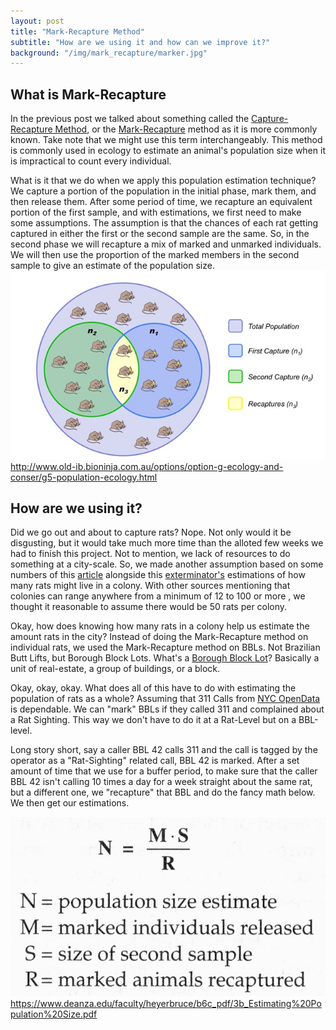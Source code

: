 ```yaml
---
layout: post
title: "Mark-Recapture Method"
subtitle: "How are we using it and how can we improve it?"
background: "/img/mark_recapture/marker.jpg"
---
```


## What is Mark-Recapture

In the previous post we talked about something called the [Capture-Recapture Method](https://en.wikipedia.org/wiki/Mark_and_recapture), or the [Mark-Recapture](https://en.wikipedia.org/wiki/Mark_and_recapture) method as it is more commonly known. Take note that we might use this term interchangeably. This method is commonly used in ecology to estimate an animal's population size when it is impractical to count every individual.

What is it that we do when we apply this population estimation technique? We capture a portion of the population in the initial phase, mark them, and then release them. After some period of time, we recapture an equivalent portion of the first sample, and with estimations, we first need to make some assumptions. The assumption is that the chances of each rat getting captured in either the first or the second sample are the same. So, in the second phase we will recapture a mix of marked and unmarked individuals. We will then use the proportion of the marked members in the second sample to give an estimate of the population size.
![Recapture](\img\mark_recapture\recapture.jpeg)
<span class="caption text-muted">http://www.old-ib.bioninja.com.au/options/option-g-ecology-and-conser/g5-population-ecology.html</span>

## How are we using it?

Did we go out and about to capture rats? Nope. Not only would it be disgusting, but it would take much more time than the alloted few weeks we had to finish this project. Not to mention, we lack of resources to do something at a city-scale. So, we made another assumption based on some numbers of this [article](https://elifesciences.org/articles/54020) alongside this [exterminator's](https://www.ratrelief.com/many-rats-live-nest/) estimations of how many rats might live in a colony. With other sources mentioning that colonies can range anywhere from a minimum of 12 to 100 or more , we thought it reasonable to assume there would be 50 rats per colony.

Okay, how does knowing how many rats in a colony help us estimate the amount rats in the city? Instead of doing the Mark-Recapture method on individual rats, we used the Mark-Recapture method on BBLs. Not Brazilian Butt Lifts, but Borough Block Lots. What's a [Borough Block Lot](https://en.wikipedia.org/wiki/Lot_and_block_survey_system)? Basically a unit of real-estate, a group of buildings, or a block.

Okay, okay, okay. What does all of this have to do with estimating the population of rats as a whole? Assuming that 311 Calls from [NYC OpenData](https://opendata.cityofnewyork.us/data) is dependable. We can "mark" BBLs if they called 311 and complained about a Rat Sighting. This way we don't have to do it at a Rat-Level but on a BBL-level.

Long story short, say a caller BBL 42 calls 311 and the call is tagged by the operator as a "Rat-Sighting" related call, BBL 42 is marked. After a set amount of time that we use for a buffer period, to make sure that the caller BBL 42 isn't calling 10 times a day for a week straight about the same rat, but a different one, we "recapture" that BBL and do the fancy math below. We then get our estimations.

![Formula](\img\mark_recapture\formula.png)
<span class="caption text-muted">https://www.deanza.edu/faculty/heyerbruce/b6c_pdf/3b_Estimating%20Population%20Size.pdf</span>
